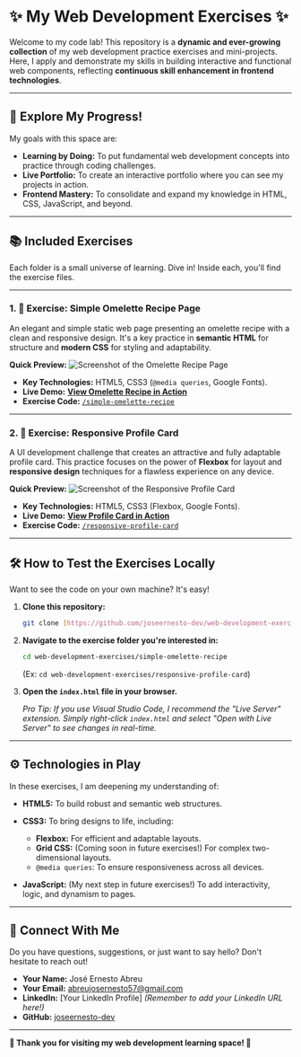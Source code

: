 # ✨ My Web Development Exercises ✨

Welcome to my code lab! This repository is a **dynamic and ever-growing collection** of my web development practice exercises and mini-projects. Here, I apply and demonstrate my skills in building interactive and functional web components, reflecting **continuous skill enhancement in frontend technologies**.

---

## 🚀 Explore My Progress!

My goals with this space are:

* **Learning by Doing:** To put fundamental web development concepts into practice through coding challenges.
* **Live Portfolio:** To create an interactive portfolio where you can see my projects in action.
* **Frontend Mastery:** To consolidate and expand my knowledge in HTML, CSS, JavaScript, and beyond.

---

## 📚 Included Exercises

Each folder is a small universe of learning. Dive in! Inside each, you'll find the exercise files.

---

### 1. 🍳 Exercise: Simple Omelette Recipe Page

An elegant and simple static web page presenting an omelette recipe with a clean and responsive design. It's a key practice in **semantic HTML** for structure and **modern CSS** for styling and adaptability.

**Quick Preview:**
![Screenshot of the Omelette Recipe Page](Captura%20de%20pantalla%202025-06-24%20151708.png)

* **Key Technologies:** HTML5, CSS3 (`@media queries`, Google Fonts).
* **Live Demo:** [**View Omelette Recipe in Action**](https://joseernesto-dev.github.io/web-development-exercises/simple-omelette-recipe/)
* **Exercise Code:** [`/simple-omelette-recipe`](./simple-omelette-recipe)

---

### 2. 👤 Exercise: Responsive Profile Card

A UI development challenge that creates an attractive and fully adaptable profile card. This practice focuses on the power of **Flexbox** for layout and **responsive design** techniques for a flawless experience on any device.

**Quick Preview:**
![Screenshot of the Responsive Profile Card](Captura%20de%20pantalla%202025-06-24%20151031.png)

* **Key Technologies:** HTML5, CSS3 (Flexbox, Google Fonts).
* **Live Demo:** [**View Profile Card in Action**](https://joseernesto-dev.github.io/web-development-exercises/responsive-profile-card/)
* **Exercise Code:** [`/responsive-profile-card`](./responsive-profile-card)

---

## 🛠️ How to Test the Exercises Locally

Want to see the code on your own machine? It's easy!

1.  **Clone this repository:**

    ```bash
    git clone [https://github.com/joseernesto-dev/web-development-exercises.git](https://github.com/joseernesto-dev/web-development-exercises.git)
    ```

2.  **Navigate to the exercise folder you're interested in:**

    ```bash
    cd web-development-exercises/simple-omelette-recipe
    ```

    (Ex: `cd web-development-exercises/responsive-profile-card`)
3.  **Open the `index.html` file in your browser.**

    *Pro Tip: If you use Visual Studio Code, I recommend the "Live Server" extension. Simply right-click `index.html` and select "Open with Live Server" to see changes in real-time.*

---

## ⚙️ Technologies in Play

In these exercises, I am deepening my understanding of:

* **HTML5:** To build robust and semantic web structures.
* **CSS3:** To bring designs to life, including:

    * **Flexbox:** For efficient and adaptable layouts.
    * **Grid CSS:** (Coming soon in future exercises!) For complex two-dimensional layouts.
    * `@media queries`: To ensure responsiveness across all devices.
* **JavaScript:** (My next step in future exercises!) To add interactivity, logic, and dynamism to pages.

---

## 💌 Connect With Me

Do you have questions, suggestions, or just want to say hello? Don't hesitate to reach out!

* **Your Name:** José Ernesto Abreu
* **Your Email:** abreujosernesto57@gmail.com
* **LinkedIn:** [Your LinkedIn Profile] *(Remember to add your LinkedIn URL here!)*
* **GitHub:** [joseernesto-dev](https://github.com/joseernesto-dev/web-development-exercises)

---

**🌟 Thank you for visiting my web development learning space! 🌟**
